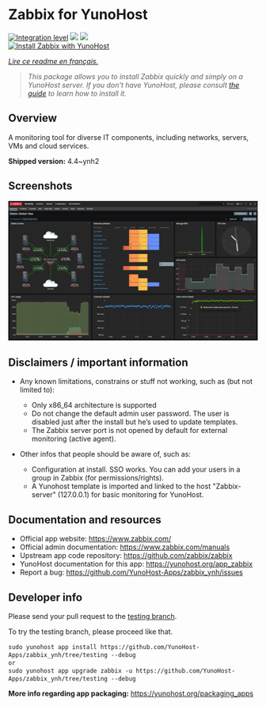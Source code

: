 <!--
N.B.: This README was automatically generated by https://github.com/YunoHost/apps/tree/master/tools/README-generator
It shall NOT be edited by hand.
-->

# Zabbix for YunoHost

[![Integration level](https://dash.yunohost.org/integration/zabbix.svg)](https://dash.yunohost.org/appci/app/zabbix) ![](https://ci-apps.yunohost.org/ci/badges/zabbix.status.svg) ![](https://ci-apps.yunohost.org/ci/badges/zabbix.maintain.svg)  
[![Install Zabbix with YunoHost](https://install-app.yunohost.org/install-with-yunohost.svg)](https://install-app.yunohost.org/?app=zabbix)

*[Lire ce readme en français.](./README_fr.md)*

> *This package allows you to install Zabbix quickly and simply on a YunoHost server.
If you don't have YunoHost, please consult [the guide](https://yunohost.org/#/install) to learn how to install it.*

## Overview

A monitoring tool for diverse IT components, including networks, servers, VMs and cloud services.

**Shipped version:** 4.4~ynh2



## Screenshots

![](./doc/screenshots/screenshot1.png)

## Disclaimers / important information

* Any known limitations, constrains or stuff not working, such as (but not limited to):
    * Only x86_64 architecture is supported
    * Do not change the default admin user password. The user is disabled just after the install but he’s used to update templates.
    * The Zabbix server port is not opened by default for external monitoring (active agent).

* Other infos that people should be aware of, such as:
    * Configuration at install. SSO works. You can add your users in a group in Zabbix (for permissions/rights).
    * A Yunohost template is imported and linked to the host "Zabbix-server" (127.0.0.1) for basic monitoring for YunoHost.

## Documentation and resources

* Official app website: https://www.zabbix.com/
* Official admin documentation: https://www.zabbix.com/manuals
* Upstream app code repository: https://github.com/zabbix/zabbix
* YunoHost documentation for this app: https://yunohost.org/app_zabbix
* Report a bug: https://github.com/YunoHost-Apps/zabbix_ynh/issues

## Developer info

Please send your pull request to the [testing branch](https://github.com/YunoHost-Apps/zabbix_ynh/tree/testing).

To try the testing branch, please proceed like that.
```
sudo yunohost app install https://github.com/YunoHost-Apps/zabbix_ynh/tree/testing --debug
or
sudo yunohost app upgrade zabbix -u https://github.com/YunoHost-Apps/zabbix_ynh/tree/testing --debug
```

**More info regarding app packaging:** https://yunohost.org/packaging_apps